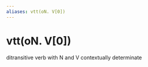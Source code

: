```yaml
---
aliases: vtt(oN. V[0])
---
```

# vtt(oN. V[0])

ditransitive verb with N and V contextually determinate